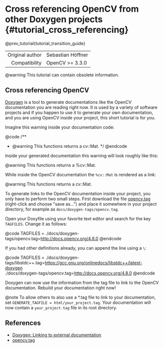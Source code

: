 Cross referencing OpenCV from other Doxygen projects {#tutorial_cross_referencing}
====================================================

@prev_tutorial{tutorial_transition_guide}

|    |    |
| -: | :- |
| Original author | Sebastian Höffner |
| Compatibility | OpenCV >= 3.3.0 |

@warning
This tutorial can contain obsolete information.

Cross referencing OpenCV
------------------------

[Doxygen](http://www.doxygen.nl) is a tool to generate
documentations like the OpenCV documentation you are reading right now.
It is used by a variety of software projects and if you happen to use it
to generate your own documentation, and you are using OpenCV inside your
project, this short tutorial is for you.

Imagine this warning inside your documentation code:

@code
/**
 * @warning This functions returns a cv::Mat.
 */
@endcode

Inside your generated documentation this warning will look roughly like this:

@warning This functions returns a %cv::Mat.

While inside the OpenCV documentation the `%cv::Mat` is rendered as a link:

@warning This functions returns a cv::Mat.

To generate links to the OpenCV documentation inside your project, you only
have to perform two small steps. First download the file
[opencv.tag](opencv.tag) (right-click and choose "save as...") and place it
somewhere in your project directory, for example as
`docs/doxygen-tags/opencv.tag`.

Open your Doxyfile using your favorite text editor and search for the key
`TAGFILES`. Change it as follows:

@code
TAGFILES = ./docs/doxygen-tags/opencv.tag=http://docs.opencv.org/4.8.0
@endcode

If you had other definitions already, you can append the line using a `\`:

@code
TAGFILES = ./docs/doxygen-tags/libstdc++.tag=https://gcc.gnu.org/onlinedocs/libstdc++/latest-doxygen \
           ./docs/doxygen-tags/opencv.tag=http://docs.opencv.org/4.8.0
@endcode

Doxygen can now use the information from the tag file to link to the OpenCV
documentation. Rebuild your documentation right now!

@note To allow others to also use a *.tag file to link to your documentation,
set `GENERATE_TAGFILE = html/your_project.tag`. Your documentation will now
contain a `your_project.tag` file in its root directory.


References
----------

- [Doxygen: Linking to external documentation](http://www.doxygen.nl/manual/external.html)
- [opencv.tag](opencv.tag)
